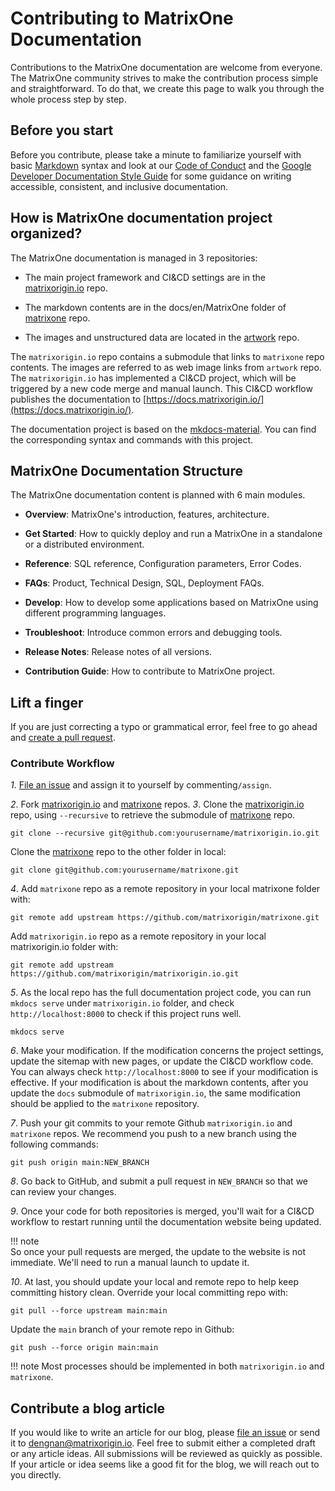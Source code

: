 # **Contributing to MatrixOne Documentation**

Contributions to the MatrixOne documentation are welcome from everyone. The MatrixOne community strives to make the contribution process simple and straightforward. To do that, we create this page to walk you through the whole process step by step.

## **Before you start**

Before you contribute, please take a minute to familiarize yourself with basic [Markdown](https://www.markdownguide.org/basic-syntax/) syntax and look at our [Code of Conduct](../Code-Style/code-of-conduct.md) and the [Google Developer Documentation Style Guide](https://developers.google.com/style/) for some guidance on writing accessible, consistent, and inclusive documentation.

## **How is MatrixOne documentation project organized?**

The MatrixOne documentation is managed in 3 repositories:

* The main project framework and CI&CD settings are in the [matrixorigin.io](https://github.com/matrixorigin/matrixorigin.io) repo.

* The markdown contents are in the docs/en/MatrixOne folder of [matrixone](https://github.com/matrixorigin/matrixone) repo.

* The images and unstructured data are located in the [artwork](https://github.com/matrixorigin/artwork) repo.

The `matrixorigin.io` repo contains a submodule that links to `matrixone` repo contents. The images are referred to as web image links from `artwork` repo. The `matrixorigin.io` has implemented a CI&CD project, which will be triggered by a new code merge and manual launch. This CI&CD workflow publishes the documentation to [https://docs.matrixorigin.io/](https://docs.matrixorigin.io/).  

The documentation project is based on the [mkdocs-material](https://github.com/squidfunk/mkdocs-material). You can find the corresponding syntax and commands with this project.

## **MatrixOne Documentation Structure**

The MatrixOne documentation content is planned with 6 main modules.  

* **Overview**: MatrixOne's introduction, features, architecture.

* **Get Started**: How to quickly deploy and run a MatrixOne in a standalone or a distributed environment.

* **Reference**: SQL reference, Configuration parameters, Error Codes.

* **FAQs**: Product, Technical Design, SQL, Deployment FAQs.  

* **Develop**: How to develop some applications based on MatrixOne using different programming languages.

* **Troubleshoot**: Introduce common errors and debugging tools.

* **Release Notes**: Release notes of all versions.

* **Contribution Guide**: How to contribute to MatrixOne project.

## **Lift a finger**

If you are just correcting a typo or grammatical error, feel free to go ahead and [create a pull request](https://github.com/matrixorigin/matrixone/pulls).

### **Contribute Workflow**

*1*. [File an issue](https://github.com/matrixorigin/matrixone/issues/new/choose) and assign it to yourself by commenting`/assign`.

*2*. Fork [matrixorigin.io](https://github.com/matrixorigin/matrixorigin.io) and [matrixone](https://github.com/matrixorigin/matrixone) repos.
*3*. Clone the [matrixorigin.io](https://github.com/matrixorigin/matrixorigin.io) repo, using `--recursive` to retrieve the submodule of [matrixone](https://github.com/matrixorigin/matrixone) repo.

```
git clone --recursive git@github.com:yourusername/matrixorigin.io.git
```

Clone the [matrixone](https://github.com/matrixorigin/matrixorigin.io) repo to the other folder in local:

```
git clone git@github.com:yourusername/matrixone.git
```

*4*. Add `matrixone` repo as a remote repository in your local matrixone folder with:  

```
git remote add upstream https://github.com/matrixorigin/matrixone.git
```

Add `matrixorigin.io` repo as a remote repository in your local matrixorigin.io folder with:  

```
git remote add upstream https://github.com/matrixorigin/matrixorigin.io.git
```

*5*. As the local repo has the full documentation project code, you can run `mkdocs serve` under `matrixorigin.io` folder, and check `http://localhost:8000` to check if this project runs well.  

```
mkdocs serve
```

*6*. Make your modification. If the modification concerns the project settings, update the sitemap with new pages, or update the CI&CD workflow code. You can always check `http://localhost:8000` to see if your modification is effective. If your modification is about the markdown contents, after you update the `docs` submodule of `matrixorigin.io`, the same modification should be applied to the `matrixone` repository.

*7*. Push your git commits to your remote Github `matrixorigin.io` and `matrixone` repos. We recommend you push to a new branch using the following commands:

```
git push origin main:NEW_BRANCH
```

*8*. Go back to GitHub, and submit a pull request in `NEW_BRANCH` so that we can review your changes.  

*9*. Once your code for both repositories is merged, you'll wait for a CI&CD workflow to restart running until the documentation website being updated.

!!! note  
    So once your pull requests are merged, the update to the website is not immediate. We'll need to run a manual launch to update it.

*10*. At last, you should update your local and remote repo to help keep committing history clean. Override your local committing repo with:  

```
git pull --force upstream main:main
```

Update the `main` branch of your remote repo in Github:

```
git push --force origin main:main
```

!!! note
    Most processes should be implemented in both `matrixorigin.io` and `matrixone`.  

## **Contribute a blog article**

If you would like to write an article for our blog, please [file an issue](https://github.com/matrixorigin/matrixone/issues/new/choose) or send it to [dengnan@matrixorigin.io](mailto:dengnan@matrixorigin.io). Feel free to submit either a completed draft or any article ideas. All submissions will be reviewed as quickly as possible. If your article or idea seems like a good fit for the blog, we will reach out to you directly.
